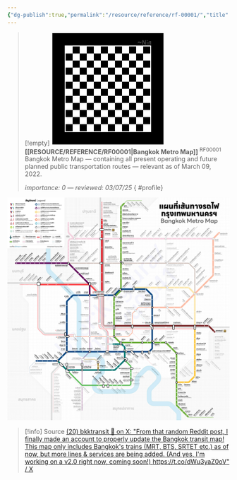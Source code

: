 ```yaml
---
{"dg-publish":true,"permalink":"/resource/reference/rf-00001/","title":"Bangkok Metro Map","tags":["-reference"]}
---
```


>[!empty]
> ![RESOURCE/ASSET/OTHER/PlaceholderIcon.png|icon](/img/user/RESOURCE/ASSET/OTHER/PlaceholderIcon.png) <b class="title">[[RESOURCE/REFERENCE/RF00001\|Bangkok Metro Map]]</b> <sup class="title">RF00001</sup> <b> </b>
> Bangkok Metro Map — containing all present operating and future planned public transportation routes — relevant as of March 09, 2022.
> 
> <i class="small">importance: 0 — reviewed: 03/07/25</i>
{ #profile}


![BangkokMetroMap_220309.jpg](/img/user/RESOURCE/ASSET/OTHER/BangkokMetroMap_220309.jpg)

>[!info] Source
> [(20) bkktransit 🚈 on X: "From that random Reddit post, I finally made an account to properly update the Bangkok transit map! This map only includes Bangkok's trains (MRT, BTS, SRTET etc.) as of now, but more lines &amp; services are being added. (And yes, I'm working on a v2.0 right now, coming soon!) https://t.co/dWu3yaZ0oV" / X](https://x.com/bkktransit/status/1686095928057634816)
> 